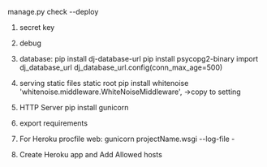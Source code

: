 
manage.py check --deploy

1. secret key

2. debug

3. database:
    pip install dj-database-url 
    pip install psycopg2-binary import 
    dj_database_url dj_database_url.config(conn_max_age=500)

4. serving static files
    static root 
    pip install whitenoise 
    'whitenoise.middleware.WhiteNoiseMiddleware', ->copy to setting

5. HTTP Server 
    pip install gunicorn

6. export requirements

7. For Heroku
    procfile web: 
        gunicorn projectName.wsgi --log-file -

8. Create Heroku app and Add Allowed hosts